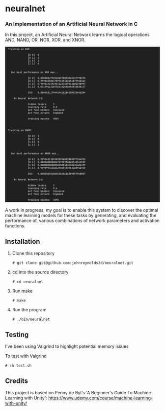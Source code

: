# neuralnet

### An Implementation of an Artificial Neural Network in C 

In this project, an Artificial Neural Network learns the logical operations AND, NAND, OR, NOR, XOR, and XNOR. 

![Screenshot](/img/neuralnet.webp?raw=true "")

A work in progress, my goal is to enable this system to discover the optimal machine learning models for these tasks by generating, and evaluating the performance of, various combinations of network parameters and activation functions.

## Installation

  1. Clone this repository
     ```
     # git clone git@github.com:johnreynolds3d/neuralnet.git
     ```
  2. cd into the source directory
     ```
     # cd neuralnet 
     ```
  3. Run make
     ```
     # make
     ```
  4. Run the program 
     ```
     # ./bin/neuralnet
     ```

## Testing

I've been using Valgrind to highlight potential memory issues

To test with Valgrind
```
# sh test.sh
```

## Credits

This project is based on Penny de Byl's 'A Beginner's Guide To Machine Learning with Unity': https://www.udemy.com/course/machine-learning-with-unity/
